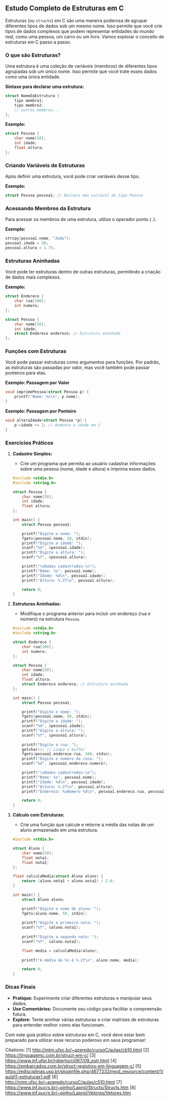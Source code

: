 ## Estudo Completo de Estruturas em C

Estruturas (ou `structs`) em C são uma maneira poderosa de agrupar diferentes tipos de dados sob um mesmo nome. Isso permite que você crie tipos de dados complexos que podem representar entidades do mundo real, como uma pessoa, um carro ou um livro. Vamos explorar o conceito de estruturas em C passo a passo.

### **O que são Estruturas?**

Uma estrutura é uma coleção de variáveis (membros) de diferentes tipos agrupadas sob um único nome. Isso permite que você trate esses dados como uma única entidade.

**Sintaxe para declarar uma estrutura:**

```c
struct NomeDaEstrutura {
    tipo membro1;
    tipo membro2;
    // outros membros...
};
```

**Exemplo:**

```c
struct Pessoa {
    char nome[50];
    int idade;
    float altura;
};
```

### **Criando Variáveis de Estruturas**

Após definir uma estrutura, você pode criar variáveis desse tipo.

**Exemplo:**

```c
struct Pessoa pessoa1; // Declara uma variável do tipo Pessoa
```

### **Acessando Membros da Estrutura**

Para acessar os membros de uma estrutura, utilize o operador ponto (`.`).

**Exemplo:**

```c
strcpy(pessoa1.nome, "João");
pessoa1.idade = 30;
pessoa1.altura = 1.75;
```

### **Estruturas Aninhadas**

Você pode ter estruturas dentro de outras estruturas, permitindo a criação de dados mais complexos.

**Exemplo:**

```c
struct Endereco {
    char rua[100];
    int numero;
};

struct Pessoa {
    char nome[50];
    int idade;
    struct Endereco endereco; // Estrutura aninhada
};
```

### **Funções com Estruturas**

Você pode passar estruturas como argumentos para funções. Por padrão, as estruturas são passadas por valor, mas você também pode passar ponteiros para elas.

**Exemplo: Passagem por Valor**

```c
void imprimePessoa(struct Pessoa p) {
    printf("Nome: %s\n", p.nome);
}
```

**Exemplo: Passagem por Ponteiro**

```c
void alteraIdade(struct Pessoa *p) {
    p->idade += 1; // Aumenta a idade em 1
}
```

### **Exercícios Práticos**

1. **Cadastro Simples:**
   - Crie um programa que permita ao usuário cadastrar informações sobre uma pessoa (nome, idade e altura) e imprima esses dados.

   ```c
   #include <stdio.h>
   #include <string.h>

   struct Pessoa {
       char nome[50];
       int idade;
       float altura;
   };

   int main() {
       struct Pessoa pessoa1;

       printf("Digite o nome: ");
       fgets(pessoa1.nome, 50, stdin);
       printf("Digite a idade: ");
       scanf("%d", &pessoa1.idade);
       printf("Digite a altura: ");
       scanf("%f", &pessoa1.altura);

       printf("\nDados cadastrados:\n");
       printf("Nome: %s", pessoa1.nome);
       printf("Idade: %d\n", pessoa1.idade);
       printf("Altura: %.2f\n", pessoa1.altura);

       return 0;
   }
   ```

2. **Estruturas Aninhadas:**
   - Modifique o programa anterior para incluir um endereço (rua e número) na estrutura `Pessoa`.

   ```c
   #include <stdio.h>
   #include <string.h>

   struct Endereco {
       char rua[100];
       int numero;
   };

   struct Pessoa {
       char nome[50];
       int idade;
       float altura;
       struct Endereco endereco; // Estrutura aninhada
   };

   int main() {
       struct Pessoa pessoa1;

       printf("Digite o nome: ");
       fgets(pessoa1.nome, 50, stdin);
       printf("Digite a idade: ");
       scanf("%d", &pessoa1.idade);
       printf("Digite a altura: ");
       scanf("%f", &pessoa1.altura);
       
       printf("Digite a rua: ");
       getchar(); // Limpa o buffer
       fgets(pessoa1.endereco.rua, 100, stdin);
       printf("Digite o numero da casa: ");
       scanf("%d", &pessoa1.endereco.numero);

       printf("\nDados cadastrados:\n");
       printf("Nome: %s", pessoa1.nome);
       printf("Idade: %d\n", pessoa1.idade);
       printf("Altura: %.2f\n", pessoa1.altura);
       printf("Endereco: %sNumero %d\n", pessoa1.endereco.rua, pessoa1.endereco.numero);

       return 0;
   }
   ```

3. **Cálculo com Estruturas:**
   - Crie uma função que calcule e retorne a média das notas de um aluno armazenado em uma estrutura.

   ```c
   #include <stdio.h>

   struct Aluno {
       char nome[50];
       float nota1;
       float nota2;
   };

   float calculaMedia(struct Aluno aluno) {
       return (aluno.nota1 + aluno.nota2) / 2.0;
   }

   int main() {
       struct Aluno aluno;

       printf("Digite o nome do aluno: ");
       fgets(aluno.nome, 50, stdin);
       
       printf("Digite a primeira nota: ");
       scanf("%f", &aluno.nota1);
       
       printf("Digite a segunda nota: ");
       scanf("%f", &aluno.nota2);

       float media = calculaMedia(aluno);
       
       printf("A média de %s é %.2f\n", aluno.nome, media);

       return 0;
   }
   ```

### **Dicas Finais**

- **Pratique:** Experimente criar diferentes estruturas e manipular seus dados.
- **Use Comentários:** Documente seu código para facilitar a compreensão futura.
- **Explore:** Tente aninhar várias estruturas e criar matrizes de estruturas para entender melhor como elas funcionam.

Com este guia prático sobre estruturas em C, você deve estar bem preparado para utilizar esse recurso poderoso em seus programas!

Citations:
[1] http://mtm.ufsc.br/~azeredo/cursoC/aulas/cb10.html
[2] https://linguagemc.com.br/struct-em-c/
[3] https://www.inf.ufpr.br/roberto/ci067/09_estr.html
[4] https://embarcados.com.br/struct-registros-em-linguagem-c/
[5] https://edisciplinas.usp.br/pluginfile.php/4677232/mod_resource/content/1/aula11-estruturas1.pdf
[6] http://mtm.ufsc.br/~azeredo/cursoC/aulas/c510.html
[7] https://www.inf.pucrs.br/~pinho/LaproI/Structs/Structs.htm
[8] https://www.inf.pucrs.br/~pinho/LaproI/Vetores/Vetores.htm